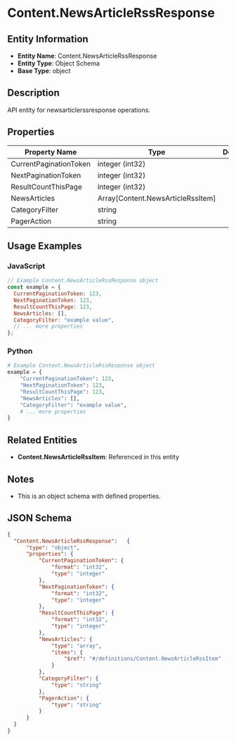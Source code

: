 # Content.NewsArticleRssResponse

## Entity Information
- **Entity Name**: Content.NewsArticleRssResponse
- **Entity Type**: Object Schema
- **Base Type**: object

## Description
API entity for newsarticlerssresponse operations.

## Properties

| Property Name | Type | Description | Required |
|---------------|------|-------------|----------|
| CurrentPaginationToken | integer (int32) |  | No |
| NextPaginationToken | integer (int32) |  | No |
| ResultCountThisPage | integer (int32) |  | No |
| NewsArticles | Array[Content.NewsArticleRssItem] |  | No |
| CategoryFilter | string |  | No |
| PagerAction | string |  | No |

## Usage Examples

### JavaScript
```javascript
// Example Content.NewsArticleRssResponse object
const example = {
  CurrentPaginationToken: 123,
  NextPaginationToken: 123,
  ResultCountThisPage: 123,
  NewsArticles: [],
  CategoryFilter: "example value",
  // ... more properties
};
```

### Python
```python
# Example Content.NewsArticleRssResponse object
example = {
    "CurrentPaginationToken": 123,
    "NextPaginationToken": 123,
    "ResultCountThisPage": 123,
    "NewsArticles": [],
    "CategoryFilter": "example value",
    # ... more properties
}
```

## Related Entities
- **Content.NewsArticleRssItem**: Referenced in this entity

## Notes
- This is an object schema with defined properties.

## JSON Schema
```json
{
  "Content.NewsArticleRssResponse":   {
      "type": "object",
      "properties": {
          "CurrentPaginationToken": {
              "format": "int32",
              "type": "integer"
          },
          "NextPaginationToken": {
              "format": "int32",
              "type": "integer"
          },
          "ResultCountThisPage": {
              "format": "int32",
              "type": "integer"
          },
          "NewsArticles": {
              "type": "array",
              "items": {
                  "$ref": "#/definitions/Content.NewsArticleRssItem"
              }
          },
          "CategoryFilter": {
              "type": "string"
          },
          "PagerAction": {
              "type": "string"
          }
      }
  }
}
```
